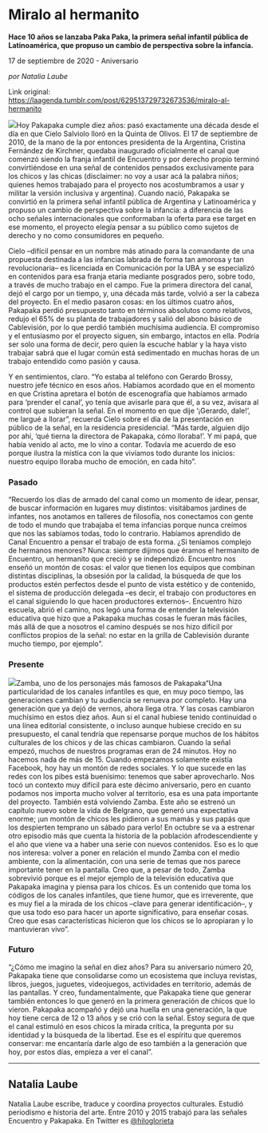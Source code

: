 # Miralo al hermanito

**Hace 10 años se lanzaba Paka Paka, la primera señal infantil pública de Latinoamérica, que propuso un cambio de perspectiva sobre la infancia.**

17 de septiembre de 2020 - Aniversario

_por Natalia Laube_

Link original: https://laagenda.tumblr.com/post/629513729732673536/miralo-al-hermanito

![](https://64.media.tumblr.com/a862c8e90dfc1e93a958d3aebe472edd/57ce032c3eaf244c-e5/s500x750/cc132598f2dbed539ee41d5c543b780a443461d9.jpg)Hoy Pakapaka cumple diez años: pasó exactamente una década desde el día en que Cielo Salviolo lloró en la Quinta de Olivos. El 17 de septiembre de 2010, de la mano de la por entonces presidenta de la Argentina, Cristina Fernández de Kirchner, quedaba inaugurado oficialmente el canal que comenzó siendo la franja infantil de Encuentro y por derecho propio terminó convirtiéndose en una señal de contenidos pensados exclusivamente para los chicos y las chicas (disclaimer: no voy a usar acá la palabra niños; quienes hemos trabajado para el proyecto nos acostumbramos a usar y militar la versión inclusiva y argentina). Cuando nació, Pakapaka se convirtió en la primera señal infantil pública de Argentina y Latinoamérica y propuso un cambio de perspectiva sobre la infancia: a diferencia de las ocho señales internacionales que conformaban la oferta para ese target en ese momento, el proyecto elegía pensar a su público como sujetos de derecho y no como consumidores en pequeño. 


Cielo –difícil pensar en un nombre más atinado para la comandante de una propuesta destinada a las infancias labrada de forma tan amorosa y tan revolucionaria– es licenciada en Comunicación por la UBA y se especializó en contenidos para esa franja etaria mediante posgrados pero, sobre todo, a través de mucho trabajo en el campo. Fue la primera directora del canal, dejó el cargo por un tiempo, y, una década más tarde, volvió a ser la cabeza del proyecto. En el medio pasaron cosas: en los últimos cuatro años, Pakapaka perdió presupuesto tanto en términos absolutos como relativos, redujo el 65% de su planta de trabajadores y salió del abono básico de Cablevisión, por lo que perdió también muchísima audiencia. El compromiso y el entusiasmo por el proyecto siguen, sin embargo, intactos en ella. Podría ser solo una forma de decir, pero quien la escuche hablar y la haya visto trabajar sabrá que el lugar común está sedimentado en muchas horas de un trabajo entendido como pasión y causa.


Y en sentimientos, claro. “Yo estaba al teléfono con Gerardo Brossy, nuestro jefe técnico en esos años. Habíamos acordado que en el momento en que Cristina apretara el botón de escenografía que habíamos armado para ‘prender el canal’, yo tenía que avisarle para que él, a su vez, avisara al control que subieran la señal. En el momento en que dije ‘¡Gerardo, dale!’, me largué a llorar”, recuerda Cielo sobre el día de la presentación en público de la señal, en la residencia presidencial. “Más tarde, alguien dijo por ahí, ‘qué tierna la directora de Pakapaka, cómo lloraba!’. Y mi papá, que había venido al acto, me lo vino a contar. Todavía me acuerdo de eso porque ilustra la mística con la que vivíamos todo durante los inicios: nuestro equipo lloraba mucho de emoción, en cada hito”. 


### Pasado

“Recuerdo los días de armado del canal como un momento de idear, pensar, de buscar información en lugares muy distintos: visitábamos jardines de infantes, nos anotamos en talleres de filosofía, nos conectamos con gente de todo el mundo que trabajaba el tema infancias porque nunca creímos que nos las sabíamos todas, todo lo contrario. Habíamos aprendido de Canal Encuentro a pensar el trabajo de esta forma. ¿Si teníamos complejo de hermanos menores? Nunca: siempre dijimos que éramos el hermanito de Encuentro, un hermanito que creció y se independizó. Encuentro nos enseñó un montón de cosas: el valor que tienen los equipos que combinan distintas disciplinas, la obsesión por la calidad, la búsqueda de que los productos estén perfectos desde el punto de vista estético y de contenido, el sistema de producción delegada –es decir, el trabajo con productores en el canal siguiendo lo que hacen productores externos–. Encuentro hizo escuela, abrió el camino, nos legó una forma de entender la televisión educativa que hizo que a Pakapaka muchas cosas le fueran más fáciles, más allá de que a nosotros el camino después se nos hizo difícil por conflictos propios de la señal: no estar en la grilla de Cablevisión durante mucho tiempo, por ejemplo”. 


### Presente

![](https://64.media.tumblr.com/a862c8e90dfc1e93a958d3aebe472edd/57ce032c3eaf244c-e5/s500x750/cc132598f2dbed539ee41d5c543b780a443461d9.jpg)Zamba, uno de los personajes más famosos de Pakapaka“Una particularidad de los canales infantiles es que, en muy poco tiempo, las generaciones cambian y tu audiencia se renueva por completo. Hay una generación que ya dejó de vernos, ahora llega otra. Y las cosas cambiaron muchísimo en estos diez años. Aun si el canal hubiese tenido continuidad o una línea editorial consistente, o incluso aunque hubiese crecido en su presupuesto, el canal tendría que repensarse porque muchos de los hábitos culturales de los chicos y de las chicas cambiaron. Cuando la señal empezó, muchos de nuestros programas eran de 24 minutos. Hoy no hacemos nada de más de 15. Cuando empezamos solamente existía Facebook, hoy hay un montón de redes sociales. Y lo que sucede en las redes con los pibes está buenísimo: tenemos que saber aprovecharlo. Nos tocó un contexto muy difícil para este décimo aniversario, pero en cuanto podamos nos importa mucho volver al territorio, esa es una pata importante del proyecto. También está volviendo Zamba. Este año se estrenó un capítulo nuevo sobre la vida de Belgrano, que generó una expectativa enorme; ¡un montón de chicos les pidieron a sus mamás y sus papás que los despierten temprano un sábado para verlo! En octubre se va a estrenar otro episodio más que cuenta la historia de la población afrodescendiente y el año que viene va a haber una serie con nuevos contenidos. Eso es lo que nos interesa: volver a poner en relación el mundo Zamba con el medio ambiente, con la alimentación, con una serie de temas que nos parece importante tener en la pantalla. Creo que, a pesar de todo, Zamba sobrevivió porque es el mejor ejemplo de la televisión educativa que Pakapaka imagina y piensa para los chicos. Es un contenido que toma los códigos de los canales infantiles, que tiene humor, que es irreverente, que es muy fiel a la mirada de los chicos –clave para generar identificación–, y que usa todo eso para hacer un aporte significativo, para enseñar cosas. Creo que esas características hicieron que los chicos se lo apropiaran y lo mantuvieran vivo”. 


### Futuro

“¿Cómo me imagino la señal en diez años? Para su aniversario número 20, Pakapaka tiene que consolidarse como un ecosistema que incluya revistas, libros, juegos, juguetes, videojuegos, actividades en territorio, además de las pantallas. Y creo, fundamentalmente, que Pakapaka tiene que generar también entonces lo que generó en la primera generación de chicos que lo vieron. Pakapaka acompañó y dejó una huella en una generación, la que hoy tiene cerca de 12 o 13 años y se crió con la señal. Estoy segura de que el canal estimuló en esos chicos la mirada crítica, la pregunta por su identidad y la búsqueda de la libertad. Ese es el espíritu que queremos conservar: me encantaría darle algo de eso también a la generación que hoy, por estos días, empieza a ver el canal”. 




---

Natalia Laube
-------------

 Natalia Laube escribe, traduce y coordina proyectos culturales. Estudió periodismo e historia del arte. Entre 2010 y 2015 trabajó para las señales Encuentro y Pakapaka. En Twitter es [@hiloglorieta](https://twitter.com/hiloglorieta) 

